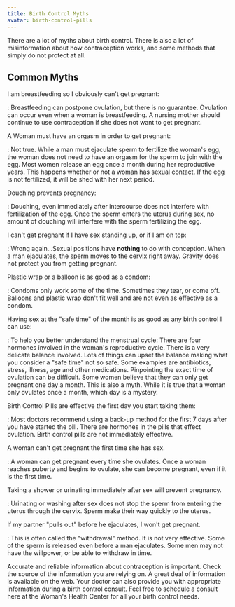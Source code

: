 ```yaml
---
title: Birth Control Myths
avatar: birth-control-pills
---
```


There are a lot of myths about birth control.  There is also a lot of
misinformation about how contraception works, and some methods that
simply do not protect at all.

Common Myths
------------

I am breastfeeding so I obviously can't get pregnant:

: Breastfeeding can postpone ovulation, but there is no guarantee.
Ovulation can occur even when a woman is breastfeeding.  A nursing
mother should continue to use contraception if she does not want to get
pregnant.

A Woman must have an orgasm in order to get pregnant:

: Not true.  While a man must ejaculate sperm to fertilize the woman's
egg, the woman does not need to have an orgasm for the sperm to join
with the egg.  Most women release an egg once a month during her
reproductive years.  This happens whether or not a woman has sexual
contact.  If the egg is not fertilized, it will be shed with her next
period.

Douching prevents pregnancy:

: Douching, even immediately after intercourse does not interfere with
fertilization of the egg.  Once the sperm enters the uterus during sex,
no amount of douching will interfere with the sperm fertilizing the egg.

I can't get pregnant if I have sex standing up, or if I am on top:

: Wrong again...Sexual positions have **nothing** to do with conception.
When a man ejaculates, the sperm moves to the cervix right away.
Gravity does not protect you from getting pregnant.

Plastic wrap or a balloon is as good as a condom:

: Condoms only work some of the time.  Sometimes they tear, or come off.
Balloons and plastic wrap don't fit well and are not even as effective
as a condom.

Having sex at the "safe time" of the month is as good as any birth
control I can use:

: To help you better understand the menstrual cycle:  There are four
hormones involved in the woman's reproductive cycle.  There is a very
delicate balance involved.  Lots of things can upset the balance making
what you consider a "safe time" not so safe.  Some examples are
antibiotics, stress, illness, age and other medications.  Pinpointing
the exact time of ovulation can be difficult.  Some women believe that
they can only get pregnant one day a month.  This is also a myth.  While
it is true that a woman only ovulates once a month, which day is a
mystery.

Birth Control Pills are effective the first day you start taking them:

: Most doctors recommend using a back-up method for the first 7 days
after you have started the pill.  There are hormones in the pills that
effect ovulation.  Birth control pills are not immediately effective.

A woman can't get pregnant the first time she has sex.

: A woman can get pregnant every time she ovulates.  Once a woman
reaches puberty and begins to ovulate, she can become pregnant, even if
it is the first time.

Taking a shower or urinating immediately after sex will prevent
pregnancy.

: Urinating or washing after sex does not stop the sperm from entering
the uterus through the cervix.  Sperm make their way quickly to the
uterus.

If my partner "pulls out" before he ejaculates, I won't get pregnant.

: This is often called the "withdrawal" method.  It is not very
effective.  Some of the sperm is released even before a man ejaculates.
Some men may not have the willpower, or be able to withdraw in time.

Accurate and reliable information about contraception is important.
Check the source of the information you are relying on.  A great deal of
information is available on the web.  Your doctor can also provide you
with appropriate information during a birth control consult.  Feel free
to schedule a consult here at the Woman's Health Center for all your
birth control needs.


